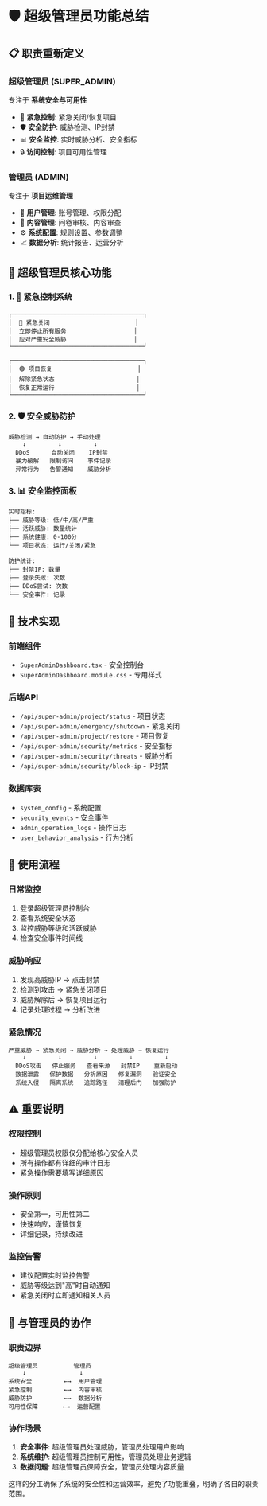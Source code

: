 # 🛡️ 超级管理员功能总结

## 📋 **职责重新定义**

### **超级管理员 (SUPER_ADMIN)**
专注于 **系统安全与可用性**

- 🚨 **紧急控制**: 紧急关闭/恢复项目
- 🛡️ **安全防护**: 威胁检测、IP封禁
- 📊 **安全监控**: 实时威胁分析、安全指标
- 🔒 **访问控制**: 项目可用性管理

### **管理员 (ADMIN)**
专注于 **项目运维管理**

- 👥 **用户管理**: 账号管理、权限分配
- 📝 **内容管理**: 问卷审核、内容审查
- ⚙️ **系统配置**: 规则设置、参数调整
- 📈 **数据分析**: 统计报告、运营分析

## 🎯 **超级管理员核心功能**

### 1. 🚨 **紧急控制系统**
```
┌─────────────────────────────────────┐
│  🔴 紧急关闭                        │
│  立即停止所有服务                   │
│  应对严重安全威胁                   │
└─────────────────────────────────────┘

┌─────────────────────────────────────┐
│  🟢 项目恢复                        │
│  解除紧急状态                       │
│  恢复正常运行                       │
└─────────────────────────────────────┘
```

### 2. 🛡️ **安全威胁防护**
```
威胁检测 → 自动防护 → 手动处理
    ↓         ↓         ↓
  DDoS      自动关闭    IP封禁
  暴力破解   限制访问    事件记录
  异常行为   告警通知    威胁分析
```

### 3. 📊 **安全监控面板**
```
实时指标:
├── 威胁等级: 低/中/高/严重
├── 活跃威胁: 数量统计
├── 系统健康: 0-100分
└── 项目状态: 运行/关闭/紧急

防护统计:
├── 封禁IP: 数量
├── 登录失败: 次数
├── DDoS尝试: 次数
└── 安全事件: 记录
```

## 🔧 **技术实现**

### **前端组件**
- `SuperAdminDashboard.tsx` - 安全控制台
- `SuperAdminDashboard.module.css` - 专用样式

### **后端API**
- `/api/super-admin/project/status` - 项目状态
- `/api/super-admin/emergency/shutdown` - 紧急关闭
- `/api/super-admin/project/restore` - 项目恢复
- `/api/super-admin/security/metrics` - 安全指标
- `/api/super-admin/security/threats` - 威胁分析
- `/api/super-admin/security/block-ip` - IP封禁

### **数据库表**
- `system_config` - 系统配置
- `security_events` - 安全事件
- `admin_operation_logs` - 操作日志
- `user_behavior_analysis` - 行为分析

## 🚀 **使用流程**

### **日常监控**
1. 登录超级管理员控制台
2. 查看系统安全状态
3. 监控威胁等级和活跃威胁
4. 检查安全事件时间线

### **威胁响应**
1. 发现高威胁IP → 点击封禁
2. 检测到攻击 → 紧急关闭项目
3. 威胁解除后 → 恢复项目运行
4. 记录处理过程 → 分析改进

### **紧急情况**
```
严重威胁 → 紧急关闭 → 威胁分析 → 处理威胁 → 恢复运行
    ↓         ↓         ↓         ↓         ↓
  DDoS攻击   停止服务   查看来源   封禁IP    重新启动
  数据泄露   保护数据   分析原因   修复漏洞   验证安全
  系统入侵   隔离系统   追踪路径   清理后门   加强防护
```

## ⚠️ **重要说明**

### **权限控制**
- 超级管理员权限仅分配给核心安全人员
- 所有操作都有详细的审计日志
- 紧急操作需要填写详细原因

### **操作原则**
- 安全第一，可用性第二
- 快速响应，谨慎恢复
- 详细记录，持续改进

### **监控告警**
- 建议配置实时监控告警
- 威胁等级达到"高"时自动通知
- 紧急关闭时立即通知相关人员

## 🔄 **与管理员的协作**

### **职责边界**
```
超级管理员          管理员
    ↓               ↓
系统安全         ←→  用户管理
紧急控制         ←→  内容审核
威胁防护         ←→  数据分析
可用性保障       ←→  运营配置
```

### **协作场景**
1. **安全事件**: 超级管理员处理威胁，管理员处理用户影响
2. **系统维护**: 超级管理员控制可用性，管理员处理业务逻辑
3. **数据问题**: 超级管理员保障安全，管理员处理内容质量

这样的分工确保了系统的安全性和运营效率，避免了功能重叠，明确了各自的职责范围。
